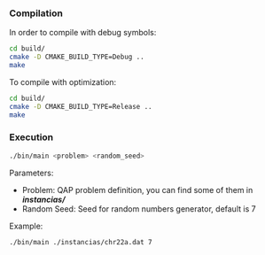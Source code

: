 ### Compilation
In order to compile with debug symbols:
```bash
cd build/
cmake -D CMAKE_BUILD_TYPE=Debug ..
make
```

To compile with optimization:
```bash
cd build/
cmake -D CMAKE_BUILD_TYPE=Release ..
make
```

### Execution

```bash
./bin/main <problem> <random_seed>
```

Parameters:
- Problem: QAP problem definition, you can find some of them in ***instancias/***
- Random Seed: Seed for random numbers generator, default is 7

Example:
```bash
./bin/main ./instancias/chr22a.dat 7
```